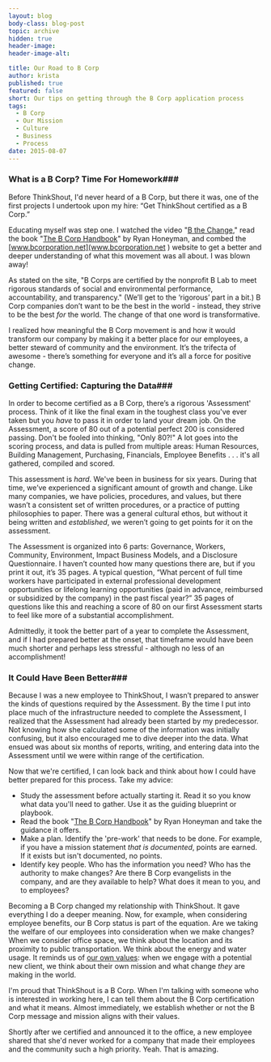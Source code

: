 ```yaml
---
layout: blog
body-class: blog-post
topic: archive
hidden: true
header-image:
header-image-alt:

title: Our Road to B Corp
author: krista
published: true 
featured: false
short: Our tips on getting through the B Corp application process
tags: 
  - B Corp
  - Our Mission
  - Culture
  - Business
  - Process
date: 2015-08-07
---
```


### What is a B Corp? Time For Homework###

Before ThinkShout, I'd never heard of a B Corp, but there it was, one of the  first projects I undertook upon my hire: “Get ThinkShout certified as a B Corp.”

Educating myself was step one. I watched the video "[B the Change](https://www.youtube.com/watch?v=V-VFZUFJwt4&feature=youtu.be)," read the book "[The B Corp Handbook](https://www.bcorporation.net/handbook)" by Ryan Honeyman, and combed the [www.bcorporation.net](www.bcorporation.net ) website to get a better and deeper understanding of what this movement was all about. I was blown away!

As stated on the site, "B Corps are certified by the nonprofit B Lab to meet rigorous standards of social and environmental performance, accountability, and transparency." (We’ll get to the ‘rigorous’ part in a bit.) B Corp companies don’t want to be the best in the world - instead, they strive to be the best *for* the world. The change of that one word is transformative. 

I realized how meaningful the B Corp movement is and how it would transform our company by making it a better place for our employees, a better steward of community and the environment. It’s the trifecta of awesome - there’s something for everyone and it’s all a force for positive change.

### Getting Certified: Capturing the Data###

In order to become certified as a B Corp, there’s a rigorous 'Assessment' process. Think of it like the final exam in the toughest class you've ever taken but you *have* to pass it in order to land your dream job. On the Assessment, a score of 80 out of a potential perfect 200 is considered passing. Don't be fooled into thinking, "Only 80?!" A lot goes into the scoring process, and data is pulled from multiple areas: Human Resources, Building Management, Purchasing, Financials, Employee Benefits . . . it's all gathered, compiled and scored.

This assessment is *hard*. We've been in business for six years. During that time, we’ve experienced a significant amount of growth and change. Like many companies, we have policies, procedures, and values, but there wasn’t a consistent set of written procedures, or a practice of putting philosophies to paper. There was a general cultural ethos, but without it being written and *established*, we weren’t going to get points for it on the assessment. 

The Assessment is organized into 6 parts: Governance, Workers, Community, Environment, Impact Business Models, and a Disclosure Questionnaire. I haven’t counted how many questions there are, but if you print it out, it’s 35 pages. A typical question, “What percent of full time workers have participated in external professional development opportunities or lifelong learning opportunities (paid in advance, reimbursed or subsidized by the company) in the past fiscal year?” 35 pages of questions like this and reaching a score of 80 on our first Assessment starts to feel like more of a substantial accomplishment. 

Admittedly, it took the better part of a year to complete the Assessment, and if I had prepared better at the onset, that timeframe would have been much shorter and perhaps less stressful - although no less of an accomplishment!

### It Could Have Been Better###

Because I was a new employee to ThinkShout, I wasn’t prepared to answer the kinds of questions required by the Assessment. By the time I put into place much of the infrastructure needed to complete the Assessment, I realized that the Assessment had already been started by my predecessor. Not knowing how she calculated some of the information was initially confusing, but it also encouraged me to dive deeper into the data. What ensued was about six months of reports, writing, and entering data into the Assessment until we were within range of the certification.

Now that we're certified, I can look back and think about how I could have better prepared for this process. Take my advice: 

* Study the assessment before actually starting it. Read it so you know what data you'll need to gather. Use it as the guiding blueprint or playbook.
* Read the book "[The B Corp Handbook](https://www.bcorporation.net/handbook)" by Ryan Honeyman and take the guidance it offers.
* Make a plan. Identify the 'pre-work' that needs to be done. For example, if you have a mission statement *that is documented*, points are earned. If it exists but isn't documented, no points.
* Identify key people. Who has the information you need? Who has the authority to make changes? Are there B Corp evangelists in the company, and are they available to help?
What does it mean to you, and to employees?

Becoming a B Corp changed my relationship with ThinkShout. It gave everything I do a deeper meaning. Now, for example, when considering employee benefits, our B Corp status is part of the equation. Are we taking the welfare of our employees into consideration when we make changes? When we consider office space, we think about the location and its proximity to public transportation. We think about the energy and water usage. It reminds us of [our own values](/blog/2015/08/becoming-a-bcorp/): when we engage with a potential new client, we think about their own mission and what change *they* are making in the world.

I'm proud that ThinkShout is a B Corp. When I'm talking with someone who is interested in working here, I can tell them about the B Corp certification and what it means. Almost immediately, we establish whether or not the B Corp message and mission aligns with their values.

Shortly after we certified and announced it to the office, a new employee shared that she'd never worked for a company that made their employees and the community such a high priority. Yeah. That is amazing.
